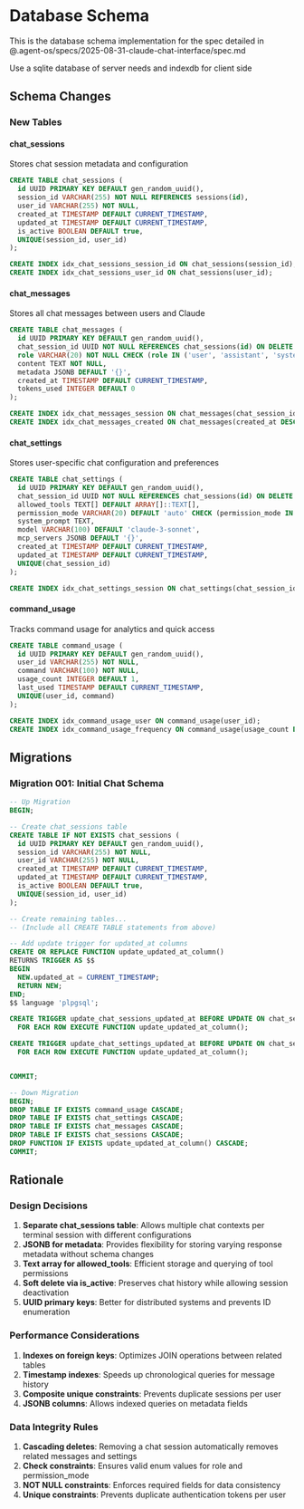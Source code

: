# Database Schema

This is the database schema implementation for the spec detailed in @.agent-os/specs/2025-08-31-claude-chat-interface/spec.md

Use a sqlite database of server needs and indexdb for client side

## Schema Changes

### New Tables

#### chat_sessions
Stores chat session metadata and configuration
```sql
CREATE TABLE chat_sessions (
  id UUID PRIMARY KEY DEFAULT gen_random_uuid(),
  session_id VARCHAR(255) NOT NULL REFERENCES sessions(id),
  user_id VARCHAR(255) NOT NULL,
  created_at TIMESTAMP DEFAULT CURRENT_TIMESTAMP,
  updated_at TIMESTAMP DEFAULT CURRENT_TIMESTAMP,
  is_active BOOLEAN DEFAULT true,
  UNIQUE(session_id, user_id)
);

CREATE INDEX idx_chat_sessions_session_id ON chat_sessions(session_id);
CREATE INDEX idx_chat_sessions_user_id ON chat_sessions(user_id);
```

#### chat_messages
Stores all chat messages between users and Claude
```sql
CREATE TABLE chat_messages (
  id UUID PRIMARY KEY DEFAULT gen_random_uuid(),
  chat_session_id UUID NOT NULL REFERENCES chat_sessions(id) ON DELETE CASCADE,
  role VARCHAR(20) NOT NULL CHECK (role IN ('user', 'assistant', 'system')),
  content TEXT NOT NULL,
  metadata JSONB DEFAULT '{}',
  created_at TIMESTAMP DEFAULT CURRENT_TIMESTAMP,
  tokens_used INTEGER DEFAULT 0
);

CREATE INDEX idx_chat_messages_session ON chat_messages(chat_session_id);
CREATE INDEX idx_chat_messages_created ON chat_messages(created_at DESC);
```

#### chat_settings
Stores user-specific chat configuration and preferences
```sql
CREATE TABLE chat_settings (
  id UUID PRIMARY KEY DEFAULT gen_random_uuid(),
  chat_session_id UUID NOT NULL REFERENCES chat_sessions(id) ON DELETE CASCADE,
  allowed_tools TEXT[] DEFAULT ARRAY[]::TEXT[],
  permission_mode VARCHAR(20) DEFAULT 'auto' CHECK (permission_mode IN ('auto', 'confirm', 'deny')),
  system_prompt TEXT,
  model VARCHAR(100) DEFAULT 'claude-3-sonnet',
  mcp_servers JSONB DEFAULT '{}',
  created_at TIMESTAMP DEFAULT CURRENT_TIMESTAMP,
  updated_at TIMESTAMP DEFAULT CURRENT_TIMESTAMP,
  UNIQUE(chat_session_id)
);

CREATE INDEX idx_chat_settings_session ON chat_settings(chat_session_id);
```


#### command_usage
Tracks command usage for analytics and quick access
```sql
CREATE TABLE command_usage (
  id UUID PRIMARY KEY DEFAULT gen_random_uuid(),
  user_id VARCHAR(255) NOT NULL,
  command VARCHAR(100) NOT NULL,
  usage_count INTEGER DEFAULT 1,
  last_used TIMESTAMP DEFAULT CURRENT_TIMESTAMP,
  UNIQUE(user_id, command)
);

CREATE INDEX idx_command_usage_user ON command_usage(user_id);
CREATE INDEX idx_command_usage_frequency ON command_usage(usage_count DESC);
```

## Migrations

### Migration 001: Initial Chat Schema
```sql
-- Up Migration
BEGIN;

-- Create chat_sessions table
CREATE TABLE IF NOT EXISTS chat_sessions (
  id UUID PRIMARY KEY DEFAULT gen_random_uuid(),
  session_id VARCHAR(255) NOT NULL,
  user_id VARCHAR(255) NOT NULL,
  created_at TIMESTAMP DEFAULT CURRENT_TIMESTAMP,
  updated_at TIMESTAMP DEFAULT CURRENT_TIMESTAMP,
  is_active BOOLEAN DEFAULT true,
  UNIQUE(session_id, user_id)
);

-- Create remaining tables...
-- (Include all CREATE TABLE statements from above)

-- Add update trigger for updated_at columns
CREATE OR REPLACE FUNCTION update_updated_at_column()
RETURNS TRIGGER AS $$
BEGIN
  NEW.updated_at = CURRENT_TIMESTAMP;
  RETURN NEW;
END;
$$ language 'plpgsql';

CREATE TRIGGER update_chat_sessions_updated_at BEFORE UPDATE ON chat_sessions
  FOR EACH ROW EXECUTE FUNCTION update_updated_at_column();

CREATE TRIGGER update_chat_settings_updated_at BEFORE UPDATE ON chat_settings
  FOR EACH ROW EXECUTE FUNCTION update_updated_at_column();


COMMIT;

-- Down Migration
BEGIN;
DROP TABLE IF EXISTS command_usage CASCADE;
DROP TABLE IF EXISTS chat_settings CASCADE;
DROP TABLE IF EXISTS chat_messages CASCADE;
DROP TABLE IF EXISTS chat_sessions CASCADE;
DROP FUNCTION IF EXISTS update_updated_at_column() CASCADE;
COMMIT;
```

## Rationale

### Design Decisions

1. **Separate chat_sessions table**: Allows multiple chat contexts per terminal session with different configurations
2. **JSONB for metadata**: Provides flexibility for storing varying response metadata without schema changes
3. **Text array for allowed_tools**: Efficient storage and querying of tool permissions
4. **Soft delete via is_active**: Preserves chat history while allowing session deactivation
5. **UUID primary keys**: Better for distributed systems and prevents ID enumeration

### Performance Considerations

1. **Indexes on foreign keys**: Optimizes JOIN operations between related tables
2. **Timestamp indexes**: Speeds up chronological queries for message history
3. **Composite unique constraints**: Prevents duplicate sessions per user
4. **JSONB columns**: Allows indexed queries on metadata fields

### Data Integrity Rules

1. **Cascading deletes**: Removing a chat session automatically removes related messages and settings
2. **Check constraints**: Ensures valid enum values for role and permission_mode
3. **NOT NULL constraints**: Enforces required fields for data consistency
4. **Unique constraints**: Prevents duplicate authentication tokens per user